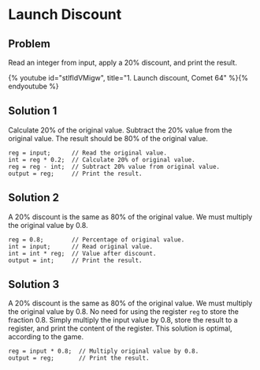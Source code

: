 # Launch Discount

## Problem

Read an integer from input, apply a 20% discount, and print the result.

{% youtube id="stlfldVMigw", title="1. Launch discount, Comet 64" %}{% endyoutube %}

## Solution 1

Calculate 20% of the original value. Subtract the 20% value from the original
value. The result should be 80% of the original value.

```
reg = input;      // Read the original value.
int = reg * 0.2;  // Calculate 20% of original value.
reg = reg - int;  // Subtract 20% value from original value.
output = reg;     // Print the result.
```

## Solution 2

A 20% discount is the same as 80% of the original value. We must multiply the
original value by 0.8.

```
reg = 0.8;        // Percentage of original value.
int = input;      // Read original value.
int = int * reg;  // Value after discount.
output = int;     // Print the result.
```

## Solution 3

A 20% discount is the same as 80% of the original value. We must multiply the
original value by 0.8. No need for using the register `reg` to store the
fraction 0.8. Simply multiply the input value by 0.8, store the result to a
register, and print the content of the register. This solution is optimal,
according to the game.

```
reg = input * 0.8;  // Multiply original value by 0.8.
output = reg;       // Print the result.
```
